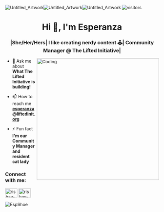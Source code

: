  ![Untitled_Artwork](https://user-images.githubusercontent.com/110497773/199380930-f26c9ca1-c630-48c4-9095-c2c722294dfb.gif)![Untitled_Artwork](https://user-images.githubusercontent.com/110497773/199380930-f26c9ca1-c630-48c4-9095-c2c722294dfb.gif)![Untitled_Artwork](https://user-images.githubusercontent.com/110497773/199380930-f26c9ca1-c630-48c4-9095-c2c722294dfb.gif)
![visitors](https://visitor-badge.glitch.me/badge?page_id=page.id)
<h1 align="center">Hi 👋, I'm Esperanza </h1>
<h3 align="center">|She/Her/Hers| I like creating nerdy content 🕹️| Community Manager @ The Lifted Initiative|</h3>
<img align="right" alt="Coding" width="400" src="https://media.tenor.com/NmRWsRk0eBoAAAAi/cute-girl.gif">




- 💬 Ask me about **What The Lifted Initiative is building!**

- 📫 How to reach me **esperanza@liftedinit.org**

- ⚡ Fun fact **I'm our Community Manager and resident cat lady**

<h3 align="left">Connect with me:</h3>
<p align="left">
<a href="https://www.linkedin.com/in/esperanza-shoemaker" target="blank"><img align="center" src="https://raw.githubusercontent.com/rahuldkjain/github-profile-readme-generator/master/src/images/icons/Social/linked-in-alt.svg" alt="rishav-chanda-b89a791b3" height="30" width="40" /></a>
<a href="https://twitter.com/cactiarelife?lang=en" target="blank"><img align="center" src="https://raw.githubusercontent.com/rahuldkjain/github-profile-readme-generator/master/src/images/icons/Social/twitter-alt.svg" alt="rishav-chanda-b89a791b3" height="30" width="40" /></a>
</p>




<p><img align="center" src="https://github-readme-streak-stats.herokuapp.com/?user=EspShoe&&theme=tokyonight" alt="EspShoe" /></p>


